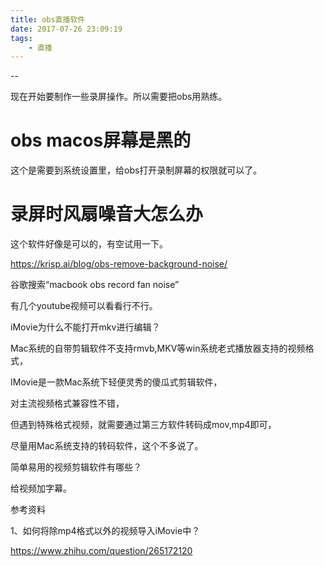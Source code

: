 ```yaml
---
title: obs直播软件
date: 2017-07-26 23:09:19
tags:
	- 直播
---
```


--

现在开始要制作一些录屏操作。所以需要把obs用熟练。

# obs macos屏幕是黑的

这个是需要到系统设置里，给obs打开录制屏幕的权限就可以了。

# 录屏时风扇噪音大怎么办

这个软件好像是可以的，有空试用一下。

https://krisp.ai/blog/obs-remove-background-noise/

谷歌搜索“macbook obs record fan noise”

有几个youtube视频可以看看行不行。



iMovie为什么不能打开mkv进行编辑？

Mac系统的自带剪辑软件不支持rmvb,MKV等win系统老式播放器支持的视频格式，

IMovie是一款Mac系统下轻便灵秀的傻瓜式剪辑软件，

对主流视频格式兼容性不错，

但遇到特殊格式视频，就需要通过第三方软件转码成mov,mp4即可，

尽量用Mac系统支持的转码软件，这个不多说了。



简单易用的视频剪辑软件有哪些？

给视频加字幕。





参考资料

1、如何将除mp4格式以外的视频导入iMovie中？

https://www.zhihu.com/question/265172120

